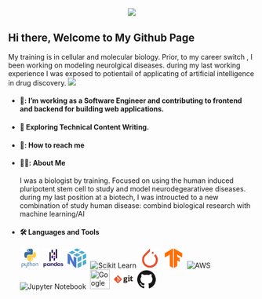 <div id="header" align="center">
  <img src="https://media.giphy.com/media/q6RoNkLlFNjaw/giphy.gif" width="100"/>
</div>

<h2>
  Hi there, Welcome to My Github Page 
</h2>


  My training is in cellular and molecular biology. Prior, to my career switch , I been working on modeling neurolgical diseases. during my last working experience I was exposed to potientail of applicating of artificial intelligence in drug discovery. 
  <img src="https://media.giphy.com/media/hvRJCLFzcasrR4ia7z/giphy.gif" width="30px"/>


- #### 🦾: I’m working as a Software Engineer and contributing to frontend and backend for building web applications.

- #### :seedling: Exploring Technical Content Writing.

- #### 📧: How to reach me

- #### 👩‍💻: About Me
    I was a biologist by training. Focused on using the human induced pluripotent stem cell to study and model neurodegearativee diseases. during my last position at a biotech, I was introucted to a new combination of study human disease: combind biological research with machine learning/AI

- #### :hammer_and_wrench: Languages and Tools
  <div>
   <img src="https://github.com/devicons/devicon/blob/master/icons/python/python-original-wordmark.svg" title="Python" alt="Python" width="40" height="40"/>&nbsp;
    <img src="https://github.com/devicons/devicon/blob/master/icons/pandas/pandas-original-wordmark.svg" title="Pandas" alt="Pandas" width="40" height="40"/>&nbsp;
    <img src="https://github.com/devicons/devicon/blob/master/icons/numpy/numpy-original.svg" title="Numpy" alt="Numpy" width="40" height="40"/>&nbsp;
     <img src="https://upload.wikimedia.org/wikipedia/commons/0/05/Scikit_learn_logo_small.svg" title="Scikit Learn" alt="Scikit Learn" width="40" height="40"/>&nbsp;
    <img src="https://github.com/devicons/devicon/blob/master/icons/pytorch/pytorch-original.svg" title="Pytroch" alt="Pytroch" width="40" height="40"/>&nbsp;
    <img src=https://github.com/devicons/devicon/blob/master/icons/tensorflow/tensorflow-original.svg title="TensorFlow" alt="TensorFlow" width="40" height="40"/>&nbsp;
    <img src="https://upload.wikimedia.org/wikipedia/commons/9/93/Amazon_Web_Services_Logo.svg" title="AWS" alt="AWS" width="40" height="40"/>&nbsp;
    <img src="https://upload.wikimedia.org/wikipedia/commons/3/38/Jupyter_logo.svg" title="Jupyter Notebook" alt="Jupyter Notebook" width="40" height="40"/>&nbsp;
     <img src="https://upload.wikimedia.org/wikipedia/commons/d/d0/Google_Colaboratory_SVG_Logo.svg" title="Google Collab" **alt="Google Collab" width="40" height="40"/>&nbsp;
   <img src="https://github.com/devicons/devicon/blob/master/icons/git/git-original-wordmark.svg" title="Git" **alt="Git" width="40" height="40"/>&nbsp;
    <img src="https://github.com/devicons/devicon/blob/master/icons/github/github-original.svg" title="Github" alt="Github" width="40" height="40"/>
 </div>




  <!--[![GitHub Streak](http://github-readme-streak-stats.herokuapp.com?user=meiliangpan&theme=dark&background=000000)](https://git.io/streak-stats)>

  <![![Top Langs](https://github-readme-stats.vercel.app/api/top-langs/?username=meiliangpan&layout=compact&theme=vision-friendly-dark)](https://github.com/anuraghazra/github-readme-stats) >

